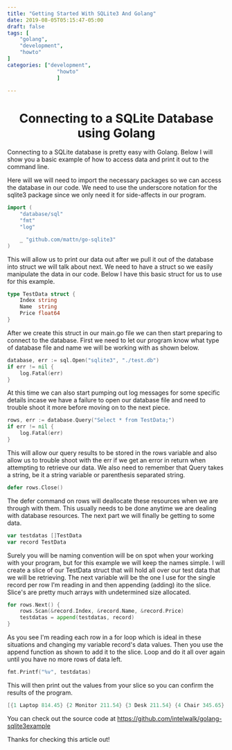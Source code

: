 ```yaml
---
title: "Getting Started With SQLite3 And Golang"
date: 2019-08-05T05:15:47-05:00
draft: false
tags: [
	"golang",
	"development",
	"howto"
]
categories: ["development",
				"howto"
				]

---
```


# <center>Connecting to a SQLite Database using Golang</center>

Connecting to a SQLite database is pretty easy with Golang. Below I will show you a basic example of how to access data and print it out to the command line.

Here will we will need to import the necessary packages so we can access the database in our code. We need to use the underscore notation for the sqlite3 package since we only need it for side-affects in our program.

```go
import (
	"database/sql"
	"fmt"
	"log"

	_ "github.com/mattn/go-sqlite3"
)
```

This will allow us to print our data out after we pull it out of the database into struct we will talk about next. We need to have a struct so we easily manipulate the data in our code. Below I have this basic struct for us to use for this example.

```go
type TestData struct {
	Index string
	Name  string
	Price float64
}
```

After we create this struct in our main.go file we can then start preparing to connect to the database. First we need to let our program know what type of database file and name we will be working with as shown below.

```go
database, err := sql.Open("sqlite3", "./test.db")
if err != nil {
	log.Fatal(err)
}
```

At this time we can also start pumping out log messages for some specific details incase we have a failure to open our database file and need to trouble shoot it more before moving on to the next piece.

```go
rows, err := database.Query("Select * from TestData;")
if err != nil {
	log.Fatal(err)
}
```

This will allow our query results to be stored in the rows variable and also allow us to trouble shoot with the err if we get an error in return when attempting to retrieve our data. We also need to remember that Query takes a string, be it a string variable or parenthesis separated string.

```go
defer rows.Close()
```

The defer command on rows will deallocate these resources when we are through with them. This usually needs to be done anytime we are dealing with database resources. The next part we will finally be getting to some data.

```go
var testdatas []TestData
var record TestData
```

Surely you will be naming convention will be on spot when your working with your program, but for this example we will keep the names simple. I will create a slice of our TestData struct that will hold all over our test data that we will be retrieving. The next variable will be the one I use for the single record per row I'm reading in and then appending (adding) ito the slice. Slice's are pretty much arrays with undetermined size allocated.

```go
for rows.Next() {
	rows.Scan(&record.Index, &record.Name, &record.Price)
	testdatas = append(testdatas, record)
}
```

As you see I'm reading each row in a for loop which is ideal in these situations and changing my variable record's data values. Then you use the append function as shown to add it to the slice. Loop and do it all over again until you have no more rows of data left.

```go
fmt.Printf("%v", testdatas)

```

This will then print out the values from your slice so you can confirm the results of the program.

```go
[{1 Laptop 814.45} {2 Monitor 211.54} {3 Desk 211.54} {4 Chair 345.65} {5 Mouse 45.67}]
```

You can check out the source code at https://github.com/intelwalk/golang-sqlite3example

Thanks for checking this article out!
